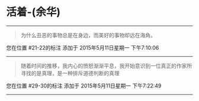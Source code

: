 # 活着-(余华)

---

> 为什么丑恶的事物总是在身边，而美好的事物却远在海角。

您在位置 #21-22的标注 添加于 2015年5月11日星期一 下午7:10:06

---

> 随着时间的推移，我内心的愤怒渐渐平息，我开始意识到一位真正的作家所寻找的是真理，是一种排斥道德判断的真理

您在位置 #29-30的标注 添加于 2015年5月11日星期一 下午7:22:49

---

